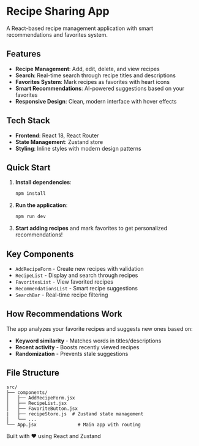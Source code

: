 # Recipe Sharing App

A React-based recipe management application with smart recommendations and favorites system.

## Features

- **Recipe Management**: Add, edit, delete, and view recipes
- **Search**: Real-time search through recipe titles and descriptions  
- **Favorites System**: Mark recipes as favorites with heart icons
- **Smart Recommendations**: AI-powered suggestions based on your favorites
- **Responsive Design**: Clean, modern interface with hover effects

## Tech Stack

- **Frontend**: React 18, React Router
- **State Management**: Zustand store
- **Styling**: Inline styles with modern design patterns

## Quick Start

1. **Install dependencies**:
   ```bash
   npm install 
   ```

2. **Run the application**:
   ```bash
   npm run dev
   ```

3. **Start adding recipes** and mark favorites to get personalized recommendations!

## Key Components

- `AddRecipeForm` - Create new recipes with validation
- `RecipeList` - Display and search through recipes
- `FavoritesList` - View favorited recipes
- `RecommendationsList` - Smart recipe suggestions
- `SearchBar` - Real-time recipe filtering

## How Recommendations Work

The app analyzes your favorite recipes and suggests new ones based on:
- **Keyword similarity** - Matches words in titles/descriptions
- **Recent activity** - Boosts recently viewed recipes
- **Randomization** - Prevents stale suggestions

## File Structure

```
src/
├── components/
│   ├── AddRecipeForm.jsx
│   ├── RecipeList.jsx
│   ├── FavoriteButton.jsx
|   ├── recipeStore.js  # Zustand state management
│   └── ...
└── App.jsx               # Main app with routing
```

Built with ❤️ using React and Zustand